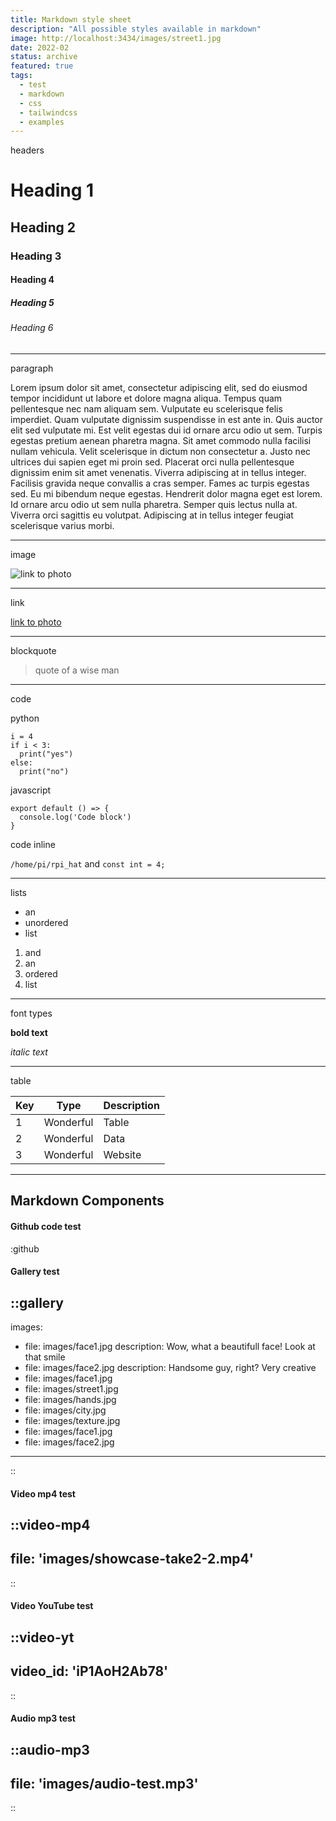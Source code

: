 ```yaml
---
title: Markdown style sheet
description: "All possible styles available in markdown"
image: http://localhost:3434/images/street1.jpg
date: 2022-02
status: archive
featured: true
tags:
  - test
  - markdown
  - css
  - tailwindcss
  - examples
---
```


headers
# Heading 1
## Heading 2
### Heading 3
#### Heading 4
##### Heading 5
###### Heading 6

---

paragraph

Lorem ipsum dolor sit amet, consectetur adipiscing elit, sed do eiusmod tempor incididunt ut labore et dolore magna aliqua. Tempus quam pellentesque nec nam aliquam sem. Vulputate eu scelerisque felis imperdiet. Quam vulputate dignissim suspendisse in est ante in. Quis auctor elit sed vulputate mi. Est velit egestas dui id ornare arcu odio ut sem. Turpis egestas pretium aenean pharetra magna. Sit amet commodo nulla facilisi nullam vehicula. Velit scelerisque in dictum non consectetur a. Justo nec ultrices dui sapien eget mi proin sed. Placerat orci nulla pellentesque dignissim enim sit amet venenatis. Viverra adipiscing at in tellus integer. Facilisis gravida neque convallis a cras semper. Fames ac turpis egestas sed. Eu mi bibendum neque egestas. Hendrerit dolor magna eget est lorem. Id ornare arcu odio ut sem nulla pharetra. Semper quis lectus nulla at. Viverra orci sagittis eu volutpat. Adipiscing at in tellus integer feugiat scelerisque varius morbi.

---

image

![link to photo](http://localhost:3434/images/hands.jpg)

---

link

[link to photo](http://localhost:3434/images/hands.jpg)

---

blockquote

> quote of a wise man

---

code

python
```python[file.py]{4-6,7} meta-info=val
i = 4
if i < 3:
  print("yes")
else:
  print("no")
```

javascript
```javascript[file.js]{4-6,7} meta-info=val
export default () => {
  console.log('Code block')
}
```

code inline

`/home/pi/rpi_hat` and `const int = 4;`

---

lists

- an
- unordered
- list

1. and
2. an
3. ordered
4. list

---

font types

**bold text**

_italic text_

---

table


| Key   | Type      | Description   |
|-------|-----------|---------------|
| 1     | Wonderful | Table         |
| 2     | Wonderful | Data          |
| 3     | Wonderful | Website       |


---

## Markdown Components

#### Github code test
:github

#### Gallery test

::gallery
---
images:
  - file: images/face1.jpg
    description: Wow, what a beautifull face! Look at that smile
  - file: images/face2.jpg
    description: Handsome guy, right? Very creative
  - file: images/face1.jpg
  - file: images/street1.jpg
  - file: images/hands.jpg
  - file: images/city.jpg
  - file: images/texture.jpg
  - file: images/face1.jpg
  - file: images/face2.jpg
---
::

#### Video mp4 test

::video-mp4
---
file: 'images/showcase-take2-2.mp4'
---
::

#### Video YouTube test

::video-yt
---
video_id: 'iP1AoH2Ab78'
---
::

#### Audio mp3 test

::audio-mp3
---
file: 'images/audio-test.mp3'
---
::
